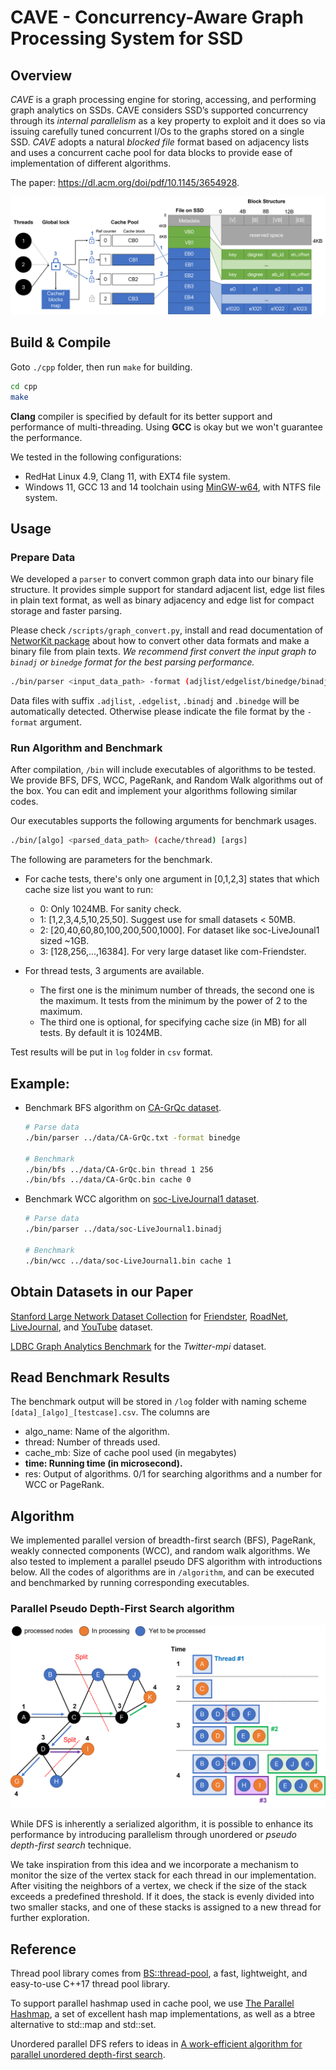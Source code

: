 # CAVE - Concurrency-Aware Graph Processing System for SSD

## Overview

*CAVE* is a graph processing engine for
storing, accessing, and performing graph analytics on SSDs. CAVE considers SSD’s supported concurrency through its *internal parallelism* as a key property to exploit and it does so via issuing carefully tuned concurrent I/Os to the graphs stored on a single SSD. *CAVE* adopts a natural *blocked file* format based on adjacency
lists and uses a concurrent cache pool for data blocks to provide ease of implementation of different algorithms.

The paper: https://dl.acm.org/doi/pdf/10.1145/3654928.

![Architecture](./figures/Architecture.png)

## Build & Compile

Goto `./cpp` folder, then run `make` for building.

```bash
cd cpp
make
```

**Clang** compiler is specified by default for its better support and performance of multi-threading. Using **GCC** is okay but we won't guarantee the performance.

We tested in the following configurations:

* RedHat Linux 4.9, Clang 11, with EXT4 file system.
* Windows 11, GCC 13 and 14 toolchain using [MinGW-w64](https://www.mingw-w64.org/), with NTFS file system.

## Usage

### Prepare Data

We developed a `parser` to convert common graph data into our binary file structure. It provides simple support for standard adjacent list, edge list files in plain text format, as well as binary adjacency and edge list for compact storage and faster parsing.

Please check `/scripts/graph_convert.py`, install and read documentation of [NetworKit package](https://networkit.github.io/) about how to convert other data formats and make a binary file from plain texts. *We recommend first convert the input graph to `binadj` or `binedge` format for the best parsing performance.*

```bash
./bin/parser <input_data_path> -format (adjlist/edgelist/binedge/binadj)
```

Data files with suffix `.adjlist`, `.edgelist`, `.binadj` and `.binedge` will be automatically detected. Otherwise please indicate the file format by the `-format` argument. 

### Run Algorithm and Benchmark

After compilation, `/bin` will include executables of algorithms to be tested. We provide BFS, DFS, WCC, PageRank, and Random Walk algorithms out of the box. You can edit and implement your algorithms following similar codes.

Our executables supports the following arguments for benchmark usages.

```bash
./bin/[algo] <parsed_data_path> (cache/thread) [args]
```

The following are parameters for the benchmark.

* For cache tests, there's only one argument in [0,1,2,3] states that which cache size list you want to run:
  * 0: Only 1024MB. For sanity check.
  * 1: [1,2,3,4,5,10,25,50]. Suggest use for small datasets < 50MB.
  * 2: [20,40,60,80,100,200,500,1000]. For dataset like soc-LiveJounal1 sized ~1GB.
  * 3: [128,256,...,16384]. For very large dataset like com-Friendster.

* For thread tests, 3 arguments are available.  

  * The first one is the minimum number of threads, the second one is the maximum. It tests from the minimum by the power of 2 to the maximum.
  * The third one is optional, for specifying cache size (in MB) for all tests. By default it is 1024MB.

Test results will be put in `log` folder in `csv` format.

## Example:

* Benchmark BFS algorithm on [CA-GrQc dataset](https://snap.stanford.edu/data/ca-GrQc.html).

  ```bash
  # Parse data
  ./bin/parser ../data/CA-GrQc.txt -format binedge

  # Benchmark
  ./bin/bfs ../data/CA-GrQc.bin thread 1 256
  ./bin/bfs ../data/CA-GrQc.bin cache 0
  ```
* Benchmark WCC algorithm on [soc-LiveJournal1 dataset](https://snap.stanford.edu/data/soc-LiveJournal1.html).

  ```bash
  # Parse data
  ./bin/parser ../data/soc-LiveJournal1.binadj

  # Benchmark
  ./bin/wcc ../data/soc-LiveJournal1.bin cache 1
  ```
## Obtain Datasets in our Paper

[Stanford Large Network Dataset
Collection](https://snap.stanford.edu/data/) for [Friendster](https://snap.stanford.edu/data/com-Friendster.html), [RoadNet](https://snap.stanford.edu/data/roadNet-PA.html), [LiveJournal](https://snap.stanford.edu/data/soc-LiveJournal1.html), and [YouTube](https://snap.stanford.edu/data/com-Youtube.html) dataset.

[LDBC Graph Analytics Benchmark](https://ldbcouncil.org/benchmarks/graphalytics/) for the _Twitter-mpi_ dataset.

## Read Benchmark Results

The benchmark output will be stored in `/log` folder with naming scheme `[data]_[algo]_[testcase].csv`. The columns are

* algo_name: Name of the algorithm.
* thread: Number of threads used.
* cache_mb: Size of cache pool used (in megabytes)
* **time: Running time (in microsecond).**
* res: Output of algorithms. 0/1 for searching algorithms and a number for WCC or PageRank.

## Algorithm

We implemented parallel version of breadth-first search (BFS), PageRank, weakly connected components (WCC), and random walk algorithms. We also tested to implement a parallel pseudo DFS algorithm with introductions below. All the codes of algorithms are in `/algorithm`, and can be executed and benchmarked by running corresponding executables.

### Parallel Pseudo Depth-First Search algorithm

![parallel_pdfs_figure](./figures/pdfs_example.png)

While DFS is inherently a serialized algorithm, it is possible to enhance its performance by introducing parallelism through unordered or *pseudo depth-first search* technique.

We take inspiration from this idea and we incorporate a mechanism to monitor the size of the vertex stack for each thread in our implementation. After visiting the neighbors of a vertex, we check if the size of the stack exceeds a predefined threshold. If it does, the stack is evenly divided into two smaller stacks, and one of these stacks is assigned to a new thread for further exploration.

## Reference

Thread pool library comes from [BS::thread-pool](https://github.com/bshoshany/thread-pool), a fast, lightweight, and easy-to-use C++17 thread pool library. 

To support parallel hashmap used in cache pool, we use [The Parallel Hashmap](https://github.com/greg7mdp/parallel-hashmap), a set of excellent hash map implementations, as well as a btree alternative to std::map and std::set.

Unordered parallel DFS refers to ideas in [A work-efficient algorithm for parallel unordered depth-first search](https://dl.acm.org/doi/10.1145/2807591.2807651).
